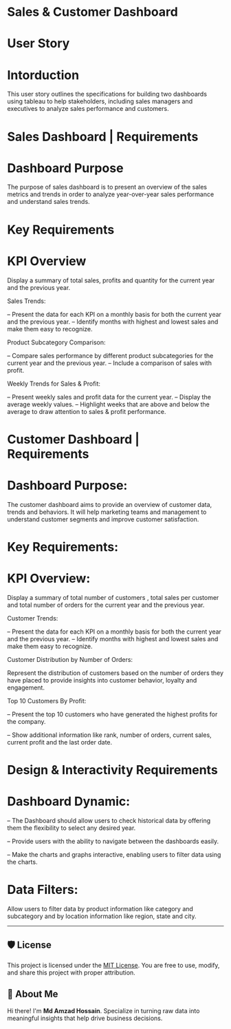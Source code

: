 # Sales & Customer Dashboard

# User Story 
# Intorduction
This user story outlines the specifications for building two dashboards using tableau to help stakeholders, including sales managers and executives to analyze sales performance and customers. 

# Sales Dashboard | Requirements
# Dashboard Purpose
The purpose of sales dashboard is to present an overview of the sales metrics and trends in order to analyze year-over-year sales performance and understand sales trends.

# Key Requirements
# KPI Overview
Display a summary of total sales, profits and quantity for the current year and the previous year.

Sales Trends:

 – Present the data for each KPI on a monthly basis for both the current year and the previous year.
 – Identify months with highest and lowest sales and make them easy to recognize.

Product Subcategory Comparison:

 – Compare sales performance by different product subcategories for the current year and the previous year.
 – Include a comparison of sales with profit.

Weekly Trends for Sales & Profit:

 – Present weekly sales and profit data for the current year.
 – Display the average weekly values.
 – Highlight weeks that are above and below the average to draw attention to sales & profit performance.

# Customer Dashboard | Requirements
# Dashboard Purpose:

The customer dashboard aims to provide an overview of customer data, trends and behaviors. It will help marketing teams and management to understand customer segments and improve customer satisfaction.

# Key Requirements:
# KPI Overview:

Display a summary of total number of customers , total sales per customer and total number of orders for the current year and the previous year.

Customer Trends:

 – Present the data for each KPI on a monthly basis for both the current year and the previous year.
 – Identify months with highest and lowest sales and make them easy to recognize.

Customer Distribution by Number of Orders:

Represent the distribution of customers based on the number of orders they have placed to provide insights into customer behavior, loyalty and engagement.

Top 10 Customers By Profit:

 – Present the top 10 customers who have generated the highest profits for the company.

 – Show additional information like rank, number of orders, current sales, current profit and the last order date.

# Design & Interactivity Requirements
# Dashboard Dynamic:

 – The Dashboard should allow users to check historical data by offering them the flexibility to select any desired year.
 
 – Provide users with the ability to navigate between the dashboards easily.
 
 – Make the charts and graphs interactive, enabling users to filter data using the charts.
 
# Data Filters:

Allow users to filter data by product information like category and subcategory and by location information like region, state and city.


---


## 🛡️ License

This project is licensed under the [MIT License](LICENSE). You are free to use, modify, and share this project with proper attribution.

## 🌟 About Me

Hi there! I'm **Md Amzad Hossain**. Specialize in turning raw data into meaningful insights that help drive business decisions. 
